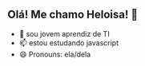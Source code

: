 ## Olá! Me chamo Heloisa! 👋


- 🔭 sou jovem aprendiz de TI
- 📫 estou estudando javascript
- 😄 Pronouns: ela/dela
